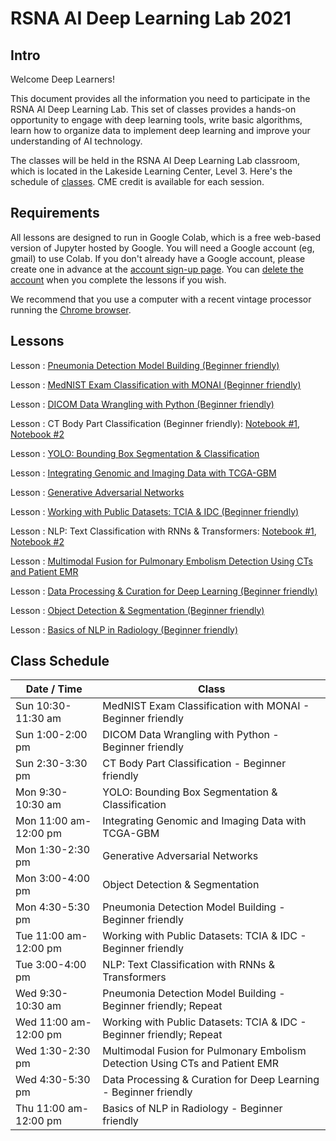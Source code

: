 
# RSNA AI Deep Learning Lab 2021

## Intro

Welcome Deep Learners!  

This document provides all the information you need to participate in the RSNA AI Deep Learning Lab. This set of classes provides a hands-on opportunity to engage with deep learning tools, write basic algorithms, learn how to organize data to implement deep learning and improve your understanding of AI technology. 

The classes will be held in the RSNA AI Deep Learning Lab classroom, which is located in the Lakeside Learning Center, Level 3. Here's the schedule of [classes](#class-schedule). CME credit is available for each session.


## Requirements

All lessons are designed to run in Google Colab, which is a free web-based version of Jupyter hosted by Google. You will need a Google account (eg, gmail) to use Colab. If you don't already have a Google account, please create one in advance at the [account sign-up page](https://accounts.google.com/signup/v2/webcreateaccount?flowName=GlifWebSignIn&flowEntry=SignUp). You can [delete the account](https://support.google.com/accounts/answer/32046?hl=en) when you complete the lessons if you wish. 

We recommend that you use a computer with a recent vintage processor running the [Chrome browser](https://www.google.com/chrome/). 

## Lessons

Lesson : [Pneumonia Detection Model Building (Beginner friendly)](https://colab.research.google.com/gist/georgezero/8f7a8f3463fa7db8f89a7c7bb4c1b6cc/rsna-2021-deep-learning-lab-pneumonia-detection-model-building.ipynb)

Lesson : [MedNIST Exam Classification with MONAI (Beginner friendly)](https://colab.research.google.com/)


Lesson : [DICOM Data Wrangling with Python (Beginner friendly)](https://colab.research.google.com/)

Lesson : CT Body Part Classification (Beginner friendly): [Notebook #1](https://colab.research.google.com/github/RSNA/AI-Deep-Learning-Lab-2021/blob/main/sessions/ct-body-part/train.ipynb), [Notebook #2](https://colab.research.google.com/github/RSNA/AI-Deep-Learning-Lab-2021/blob/main/sessions/ct-body-part/inference.ipynb)

Lesson : [YOLO: Bounding Box Segmentation &
Classification](https://colab.research.google.com/github/RSNA/AI-Deep-Learning-Lab-2021/blob/main/sessions/yolo/Train_YOLOv5.ipynb)

Lesson : [Integrating Genomic and Imaging Data
with TCGA-GBM](https://colab.research.google.com/)

Lesson : [Generative Adversarial Networks](https://colab.research.google.com/)

Lesson : [Working with Public Datasets:
TCIA & IDC (Beginner friendly)](https://colab.research.google.com/)

Lesson : NLP: Text Classification with
RNNs & Transformers: [Notebook #1](https://colab.research.google.com/github/RSNA/AI-Deep-Learning-Lab-2021/blob/main/sessions/nlp-text-classification/RSNA21_DLL_NLP_RNNs.ipynb), [Notebook #2](https://colab.research.google.com/github/RSNA/AI-Deep-Learning-Lab-2021/blob/main/sessions/nlp-text-classification/RSNA21_DLL_NLP_Transformers.ipynb)

Lesson : [Multimodal Fusion for Pulmonary Embolism Detection Using CTs and Patient EMR](https://colab.research.google.com/)

Lesson : [Data Processing & Curation for
Deep Learning (Beginner friendly)](https://colab.research.google.com/github/RSNA/AI-Deep-Learning-Lab-2021/blob/main/Data_Processing_%26_Curation_for_Deep_Learning.ipynb)

Lesson : [Object Detection & Segmentation (Beginner friendly)](https://colab.research.google.com/)

Lesson : [Basics of NLP in Radiology (Beginner friendly)](https://colab.research.google.com/github/RSNA/AI-Deep-Learning-Lab-2021/blob/main/sessions/nlp-basics/DLL52_Basics_NLP_Radiology.ipynb)


## Class Schedule

| Date / Time | Class |
| --- | --- |
| Sun 10:30-11:30 am | MedNIST Exam Classification with MONAI - Beginner friendly |
| Sun 1:00-2:00 pm | DICOM Data Wrangling with Python - Beginner friendly |
| Sun 2:30-3:30 pm | CT Body Part Classification - Beginner friendly |
| Mon 9:30-10:30 am | YOLO: Bounding Box Segmentation & Classification |
| Mon 11:00 am-12:00 pm | Integrating Genomic and Imaging Data with TCGA-GBM |
| Mon 1:30-2:30 pm | Generative Adversarial Networks |
| Mon 3:00-4:00 pm | Object Detection & Segmentation |
| Mon 4:30-5:30 pm | Pneumonia Detection Model Building - Beginner friendly |
| Tue 11:00 am-12:00 pm| Working with Public Datasets: TCIA & IDC - Beginner friendly |
| Tue 3:00-4:00 pm| NLP: Text Classification with RNNs & Transformers |
| Wed 9:30-10:30 am | Pneumonia Detection Model Building - Beginner friendly; Repeat |
| Wed 11:00 am-12:00 pm | Working with Public Datasets: TCIA & IDC - Beginner friendly; Repeat |
| Wed 1:30-2:30 pm | Multimodal Fusion for Pulmonary Embolism Detection Using CTs and Patient EMR |
| Wed 4:30-5:30 pm | Data Processing & Curation for Deep Learning - Beginner friendly |
| Thu 11:00 am-12:00 pm| Basics of NLP in Radiology - Beginner friendly |

	
